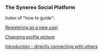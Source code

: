 ### The Synereo Social Platform 

Index of "how to guide": 

[Registering as a new user](https://github.com/synereo/docs/wiki/Registering-as-a-new-user)

[Changing profile picture](https://github.com/synereo/docs/wiki/Changing-profile-image)

[Introduction - directly connecting with others](https://github.com/synereo/docs/wiki/Introducing-yourself---direct-connection)


[]()
[]()
[]()
[]()
